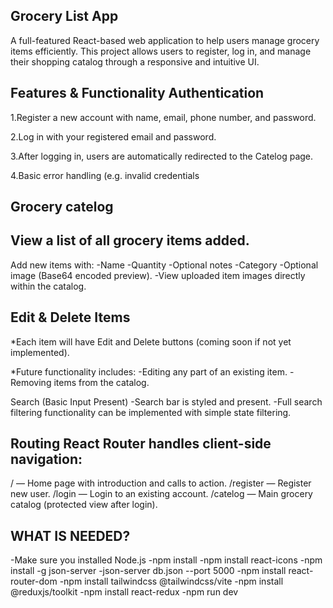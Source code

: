 Grocery List App
-

A full-featured React-based web application to help users manage grocery items efficiently. 
This project allows users to register, log in, and manage their shopping catalog through 
a responsive and intuitive UI.

Features & Functionality
 Authentication
 -

1.Register a new account with name, email, phone number, and password.

2.Log in with your registered email and password.

3.After logging in, users are automatically redirected to the Catelog page.

4.Basic error handling (e.g. invalid credentials

Grocery catelog
-

View a list of all grocery items added.
-

Add new items with:
-Name
-Quantity
-Optional notes
-Category
-Optional image (Base64 encoded preview).
-View uploaded item images directly within the catalog.

Edit & Delete Items 
-
*Each item will have Edit and Delete buttons (coming soon if not yet implemented).

*Future functionality includes:
-Editing any part of an existing item.
-Removing items from the catalog.

Search (Basic Input Present)
-Search bar is styled and present.
-Full search filtering functionality can be implemented with simple state filtering.

Routing
React Router handles client-side navigation:
-

/ — Home page with introduction and calls to action.
/register — Register new user.
/login — Login to an existing account.
/catelog — Main grocery catalog (protected view after login).

WHAT IS NEEDED?
-
-Make sure you installed Node.js
-npm install
-npm install react-icons
-npm install -g json-server
-json-server db.json --port 5000
-npm install react-router-dom
-npm install tailwindcss @tailwindcss/vite
-npm install @reduxjs/toolkit
-npm install react-redux
-npm run dev

